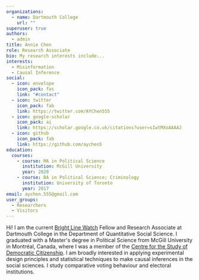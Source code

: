 ```yaml
---
organizations:
  - name: Dartmouth College
    url: ""
superuser: true
authors:
  - admin
title: Annie Chen
role: Research Associate
bio: My research interests include...
interests:
  - Misinformation
  - Causal Inference
social:
  - icon: envelope
    icon_pack: fas
    link: "#contact"
  - icon: twitter
    icon_pack: fab
    link: https://twitter.com/AYChen555
  - icon: google-scholar
    icon_pack: ai
    link: https://scholar.google.co.uk/citations?user=sIwtMXoAAAAJ
  - icon: github
    icon_pack: fab
    link: https://github.com/aychen5
education:
  courses:
    - course: MA in Political Science
      institution: McGill University
      year: 2020
    - course: BA in Political Science; Criminology
      institution: University of Toronto
      year: 2017
email: aychen.555@gmail.com
user_groups:
  - Researchers
  - Visitors
---
```

Hi! I am the current [Bright Line Watch](http://brightlinewatch.org/) Fellow and Research Associate at Dartmouth College in the Department of Quantitative Social Science. I graduated with a Master's degree in Political Science from McGill University in Montréal, Canada, where I was a member of the [Centre for the Study of Democratic Citizenship](https://csdc-cecd.ca/). I am broadly interested in applying experimental design principles and statistical techniques to make causal inferences in the social sciences. I study comparative voting behaviour and electoral institutions.